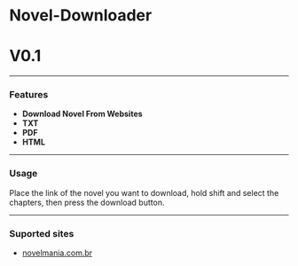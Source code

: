 # Novel-Downloader
<h1>V0.1</h1>
<hr>
<h3>Features</h3>
<ul>
<li><strong>Download Novel From Websites</strong></li>
<li><strong>TXT</strong></li>
<li><strong>PDF</strong></li>
<li><strong>HTML</strong></li>
</ul>
<hr>
<h3>Usage</h3>
<p>Place the link of the novel you want to download, hold shift and select the chapters, then press the download button.</p>
<hr>
<h3>Suported sites</h3>
<ul>
<li><a href= "https://novelmania.com.br/">novelmania.com.br</a></li>
</ul>
